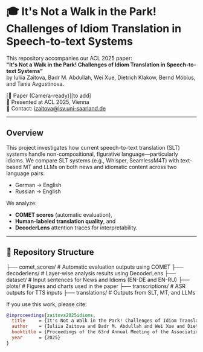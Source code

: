 # 🎓 It's Not a Walk in the Park! Challenges of Idiom Translation in Speech-to-text Systems

This repository accompanies our ACL 2025 paper:  
**"It's Not a Walk in the Park! Challenges of Idiom Translation in Speech-to-text Systems"**  
by Iuliia Zaitova, Badr M. Abdullah, Wei Xue, Dietrich Klakow, Bernd Möbius, and Tania Avgustinova.

[📜 Paper (Camera-ready)][to add]  
📍 Presented at ACL 2025, Vienna  
📧 Contact: [izaitova@lsv.uni-saarland.de](mailto:izaitova@lsv.uni-saarland.de)

---

## Overview

This project investigates how current speech-to-text translation (SLT) systems handle non-compositional, figurative language—particularly idioms. We compare SLT systems (e.g., Whisper, SeamlessM4T) with text-based MT and LLMs on both news and idiomatic content across two language pairs:

- German → English
- Russian → English

We analyze:
- **COMET scores** (automatic evaluation),
- **Human-labeled translation quality**, and
- **DecoderLens** attention traces for interpretability.

---

## 📂 Repository Structure

├── comet_scores/ # Automatic evaluation outputs using COMET
├── decoderlens/ # Layer-wise analysis results using DecoderLens
├── dataset/ # Input sentences for News and Idioms (EN-DE and EN-RU)
├── plots/ # Figures and charts used in the paper
├── transcriptions/ # ASR outputs for TTS inputs
├── translations/ # Outputs from SLT, MT, and LLMs


If you use this work, please cite:

```bibtex
@inproceedings{zaitova2025idioms,
  title     = {It's Not a Walk in the Park! Challenges of Idiom Translation in Speech-to-text Systems},
  author    = {Iuliia Zaitova and Badr M. Abdullah and Wei Xue and Dietrich Klakow and Bernd M{\"o}bius and Tania Avgustinova},
  booktitle = {Proceedings of the 63rd Annual Meeting of the Association for Computational Linguistics (ACL)},
  year      = {2025}
}